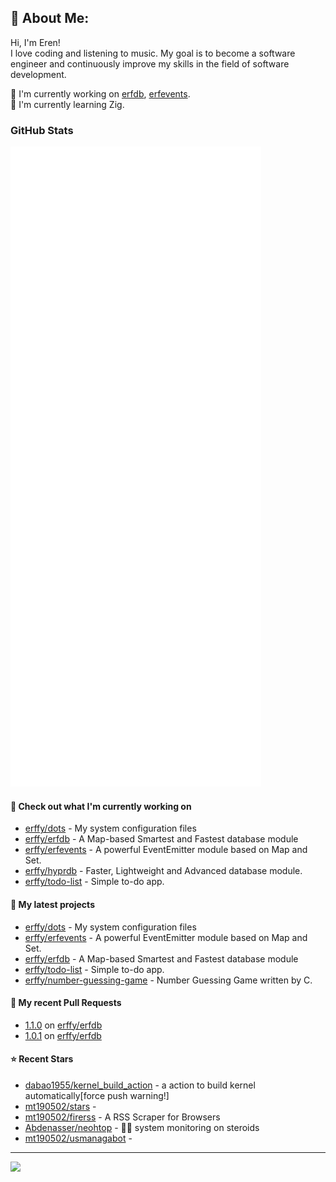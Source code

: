 ## 💫 About Me:
Hi, I'm Eren!<br>
I love coding and listening to music. My goal is to become a software engineer and continuously improve my skills in the field of software development.

📝 I'm currently working on [erfdb](https://github.com/erffy/erfdb), [erfevents](https://github.com/erffy/erfevents). <br>
🌱 I'm currently learning Zig. <br>

### GitHub Stats

<p align="left"><img src="https://raw.githubusercontent.com/erffy/erffy/main/github-metrics.svg" /></p>

#### 👷 Check out what I'm currently working on

- [erffy/dots](https://github.com/erffy/dots) - My system configuration files
- [erffy/erfdb](https://github.com/erffy/erfdb) - A Map-based Smartest and Fastest database module
- [erffy/erfevents](https://github.com/erffy/erfevents) - A powerful EventEmitter module based on Map and Set.
- [erffy/hyprdb](https://github.com/erffy/hyprdb) - Faster, Lightweight and Advanced database module.
- [erffy/todo-list](https://github.com/erffy/todo-list) - Simple to-do app.
#### 🌱 My latest projects

- [erffy/dots](https://github.com/erffy/dots) - My system configuration files
- [erffy/erfevents](https://github.com/erffy/erfevents) - A powerful EventEmitter module based on Map and Set.
- [erffy/erfdb](https://github.com/erffy/erfdb) - A Map-based Smartest and Fastest database module
- [erffy/todo-list](https://github.com/erffy/todo-list) - Simple to-do app.
- [erffy/number-guessing-game](https://github.com/erffy/number-guessing-game) - Number Guessing Game written by C.
#### 🔨 My recent Pull Requests

- [1.1.0](https://github.com/erffy/erfdb/pull/7) on [erffy/erfdb](https://github.com/erffy/erfdb)
- [1.0.1](https://github.com/erffy/erfdb/pull/6) on [erffy/erfdb](https://github.com/erffy/erfdb)
#### ⭐ Recent Stars

- [dabao1955/kernel_build_action](https://github.com/dabao1955/kernel_build_action) - a action to build kernel automatically[force push warning!]
- [mt190502/stars](https://github.com/mt190502/stars) - 
- [mt190502/firerss](https://github.com/mt190502/firerss) - A RSS Scraper for Browsers
- [Abdenasser/neohtop](https://github.com/Abdenasser/neohtop) - 💪🏻 system monitoring on steroids
- [mt190502/usmanagabot](https://github.com/mt190502/usmanagabot) - 

---
[![](https://visitcount.itsvg.in/api?id=erffy&icon=5&color=13)](https://visitcount.itsvg.in)
